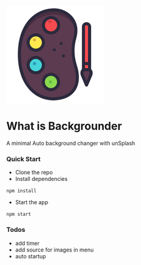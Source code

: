 &nbsp; &nbsp; &nbsp; &nbsp; &nbsp; &nbsp; &nbsp; &nbsp; &nbsp; &nbsp; &nbsp; &nbsp; &nbsp; &nbsp; &nbsp; &nbsp; &nbsp; &nbsp; &nbsp; &nbsp; &nbsp; &nbsp; &nbsp; &nbsp; &nbsp; &nbsp; &nbsp; &nbsp; &nbsp; &nbsp; &nbsp; &nbsp; &nbsp; &nbsp; &nbsp; &nbsp; ![logo](https://github.com/Erwin0Maleki/Backgrounder/blob/master/backgrounderIcon.png)
# What is Backgrounder
A minimal Auto background changer with unSplash
### Quick Start
* Clone the repo
* Install dependencies

```shell
npm install
```

* Start the app

```shell
npm start
```
### Todos
* add timer
* add source for images in menu
* auto startup